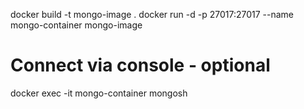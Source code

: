 docker build -t mongo-image .
docker run -d -p 27017:27017 --name mongo-container mongo-image

# Connect via console - optional
docker exec -it mongo-container mongosh